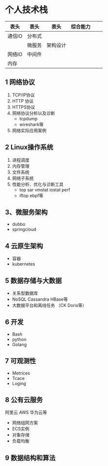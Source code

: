 # 个人技术栈

| 表头   | 表头   | 表头     | 综合能力 |      |      |
| ------ | ------ | -------- | -------- | ---- | ---- |
| 通信IO | 分布式 |          |          |      |      |
|        | 微服务 | 架构设计 |          |      |      |
| 网络IO | 中间件 |          |          |      |      |
| 内存   |        |          |          |      |      |





## 1 网络协议

1. TCP/IP协议
2. HTTP 协议
3. HTTPS协议
4. 网络协议分析以及诊断
   - tcpdump
   - wireshark等
 5. 网络实际应用案例 
## 2 Linux操作系统  
1. 进程调度
2. 内存管理
3. 文件系统
4. 网络子系统
5. 性能分析、优化与诊断工具
   - top  sar  vmstat  iostat perf
   - iftop   ebpf等
## 3、微服务架构
  - dubbo
  - springcloud

## 4 云原生架构
 - 容器
 - kubernetes

## 5 数据存储与大数据
- 关系型数据库
- NoSQL Cassandra  HBase等
- 大数据平台和离线任务 （CK Doris等）
  

## 6 开发
- Bash 
- python
- Golang

## 7 可观测性
- Metrices
- Tcace
- Loging 


## 8 公有云服务
  阿里云 AWS 华为云等
- 网络组网方案
- ECS实例
- 对象存储
- 负载均衡

## 9 数据结构和算法